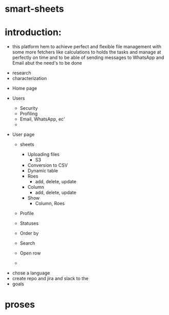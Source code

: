 # smart-sheets

# introduction:

- this platform hem to achieve perfect and flexible file management with some more fetchers like calculations to holds the tasks and manage at perfectly on time and to be able of sending messages to WhatsApp and Email abut the need's to be done

* research
* characterization

- Home page

- Users
  - Security
  - Profiling
  - Email, WhatsApp, ec'
  -
- User page

  - sheets
    - Uploading files
      - S3
    - Conversion to CSV
    - Dynamic table
    - Roes
      - add, delete, update
    - Column
      - add, delete, update
    - Show
      - Column, Roes
  - Profile
  - Statuses

  - Order by
  - Search
  - Open row
  -

* chose a language
* create repo and jira and slack to the
* goals

# proses
